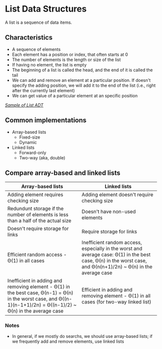 # List Data Structures

A list is a sequence of data items.

## Characteristics

- A sequence of elements
- Each element has a position or index, that often starts at 0
- The number of elements is the length or size of the list
- If having no element, the list is empty
- The beginning of a list is called the head, and the end of it is called the tail
- We can add and remove an element at a particular position. If doesn't specify the adding position, we will add it to the end of the list (i.e., right after the currently last element)
- We can get value of a particular element at an specific position

*[Sample of List ADT](MyIList.java)*

## Common implementations

- Array-based lists
  - Fixed-size
  - Dynamic
- Linked lists
  - Forward-only
  - Two-way (aka, double)

## Compare array-based and linked lists

|Array-based lists|Linked lists
|-|-
|Adding element requires checking size|Adding element doesn't require checking size
|Redundunt storage if the number of elements is less than a half of the actual size|Doesn't have non-used elements
|Doesn't require storage for links|Require storage for links
|Efficient random access - &Theta;(1) in all cases|Inefficient random access, especially in the worst and average case: &Theta;(1) in the best case, &Theta;(n) in the worst case, and &Theta;(n(n+1)/2n) ~ &Theta;(n) in the average case
|Inefficient in adding and removing element - &Theta;(1) in the best case, &Theta;(n-1) = &Theta;(n) in the worst case, and &Theta;((n-1)(n-1+1)/2n) = &Theta;((n-1)/2) ~ &Theta;(n) in the average case|Efficient in adding and removing element - &Theta;(1) in all cases (for two-way linked list)


### Notes

- In general, if we mostly do searchs, we should use array-based lists; if we frequently add and remove elements, use linked lists